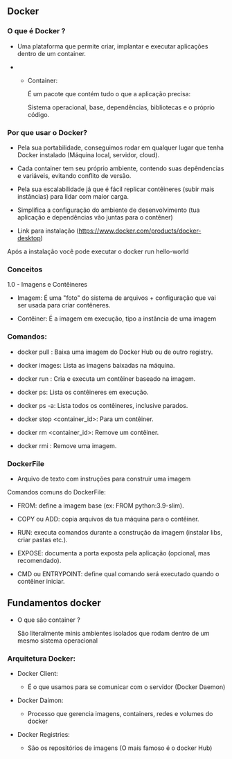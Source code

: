 ## Docker 

### O que é Docker ? 

- Uma plataforma que permite criar, implantar e executar aplicações dentro de um container.

- - Container: 

    É um pacote que contém tudo o que a aplicação precisa:

    Sistema operacional, base, dependências, bibliotecas e o próprio código.

### Por que usar o Docker? 

- Pela sua portabilidade, conseguimos rodar em qualquer lugar que tenha Docker instalado (Máquina local, servidor, cloud).

- Cada container tem seu próprio ambiente, contendo suas depêndencias e variáveis, evitando conflito de versão.

- Pela sua escalabilidade já que é fácil replicar contêineres (subir mais instâncias) para lidar com maior carga.

- Simplifica a configuração do ambiente de desenvolvimento (tua aplicação e dependências vão juntas para o contêner)

- Link para instalação (https://www.docker.com/products/docker-desktop)

Após a instalação você pode executar o docker run hello-world

### Conceitos

1.0 - Imagens e Contêineres 

- Imagem: É uma "foto" do sistema de arquivos + configuração que vai ser usada para criar contêneres.

- Contêiner: É a imagem em execução, tipo a instância de uma imagem

### Comandos:

- docker pull <imagem>: Baixa uma imagem do Docker Hub ou de outro registry.

- docker images: Lista as imagens baixadas na máquina.

- docker run <imagem>: Cria e executa um contêiner baseado na imagem.

- docker ps: Lista os contêineres em execução.

- docker ps -a: Lista todos os contêineres, inclusive parados.

- docker stop <container_id>: Para um contêiner.

- docker rm <container_id>: Remove um contêiner.

- docker rmi <imagem>: Remove uma imagem.

### DockerFile

- Arquivo de texto com instruções para construir uma imagem

Comandos comuns do DockerFile:

- FROM: define a imagem base (ex: FROM python:3.9-slim).

- COPY ou ADD: copia arquivos da tua máquina para o contêiner.

- RUN: executa comandos durante a construção da imagem (instalar libs, criar pastas etc.).

- EXPOSE: documenta a porta exposta pela aplicação (opcional, mas recomendado).

- CMD ou ENTRYPOINT: define qual comando será executado quando o contêiner iniciar.

## Fundamentos docker

- O que são container ?

    São literalmente minis ambientes isolados que rodam dentro de um mesmo sistema
    operacional

### Arquitetura Docker:

- Docker Client:
    - É o que usamos para se comunicar com o servidor (Docker Daemon)

- Docker Daimon:
    - Processo que gerencia imagens, containers, redes e volumes do docker

- Docker Registries: 
    - São os repositórios de imagens (O mais famoso é o docker Hub)

